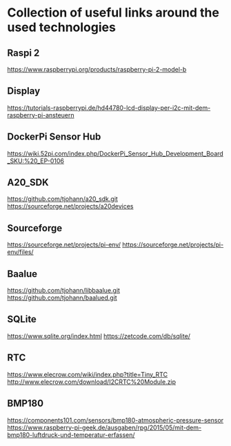 Collection of useful links around the used technologies
=======================================================


Raspi 2
-------

https://www.raspberrypi.org/products/raspberry-pi-2-model-b


Display
-------

https://tutorials-raspberrypi.de/hd44780-lcd-display-per-i2c-mit-dem-raspberry-pi-ansteuern


DockerPi Sensor Hub
-------------------

https://wiki.52pi.com/index.php/DockerPi_Sensor_Hub_Development_Board_SKU:%20_EP-0106


A20_SDK
-------

https://github.com/tjohann/a20_sdk.git
https://sourceforge.net/projects/a20devices


Sourceforge
-----------

https://sourceforge.net/projects/pi-env/
https://sourceforge.net/projects/pi-env/files/


Baalue
------

https://github.com/tjohann/libbaalue.git
https://github.com/tjohann/baalued.git


SQLite
------

https://www.sqlite.org/index.html
https://zetcode.com/db/sqlite/


RTC
---

https://www.elecrow.com/wiki/index.php?title=Tiny_RTC
http://www.elecrow.com/download/I2CRTC%20Module.zip


BMP180
------

https://components101.com/sensors/bmp180-atmospheric-pressure-sensor
https://www.raspberry-pi-geek.de/ausgaben/rpg/2015/05/mit-dem-bmp180-luftdruck-und-temperatur-erfassen/
